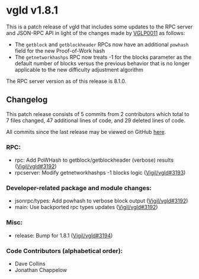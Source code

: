 # vgld v1.8.1

This is a patch release of vgld that includes some updates to the RPC server and
JSON-RPC API in light of the changes made by
[VGLP0011](https://github.com/Vigil/VGLPs/blob/master/VGLP-0011/VGLP-0011.mediawiki) as follows:

* The `getblock` and `getblockheader` RPCs now have an additional `powhash`
  field for the new Proof-of-Work hash
* The `getnetworkhashps` RPC now treats -1 for the blocks parameter as the
  default number of blocks versus the previous behavior that is no longer
  applicable to the new difficulty adjustment algorithm

The RPC server version as of this release is 8.1.0.

## Changelog

This patch release consists of 5 commits from 2 contributors which total to 7
files changed, 47 additional lines of code, and 29 deleted lines of code.

All commits since the last release may be viewed on GitHub
[here](https://github.com/vigilnetwork/vgl/compare/release-v1.8.0...release-v1.8.1).

### RPC:

- rpc: Add PoWHash to getblock/getblockheader (verbose) results ([Vigil/vgld#3192](https://github.com/vigilnetwork/vgl/pull/3192))
- rpcserver: Modify getnetworkhashps -1 blocks logic ([Vigil/vgld#3193](https://github.com/vigilnetwork/vgl/pull/3193))

### Developer-related package and module changes:

- jsonrpc/types: Add powhash to verbose block output ([Vigil/vgld#3192](https://github.com/vigilnetwork/vgl/pull/3192))
- main: Use backported rpc types updates ([Vigil/vgld#3192](https://github.com/vigilnetwork/vgl/pull/3192))

### Misc:

- release: Bump for 1.8.1 ([Vigil/vgld#3194](https://github.com/vigilnetwork/vgl/pull/3194))

### Code Contributors (alphabetical order):

- Dave Collins
- Jonathan Chappelow
